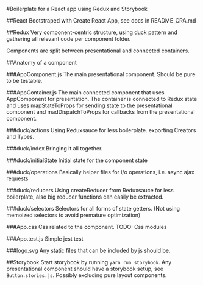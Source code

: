 #Boilerplate for a React app using Redux and Storybook

##React
Bootstraped with Create React App, see docs in README_CRA.md

##Redux
Very component-centric structure, using duck pattern and gathering all relevant code per component folder.

Components are split between presentational and connected containers.

##Anatomy of a component

###AppComponent.js
The main presentational component. Should be pure to be testable.

###AppContainer.js
The main connected component that uses AppComponent for presentation. The container is connected to Redux state and uses mapStateToProps for sending state to the presentational component and madDispatchToProps for callbacks from the presentational component.

###duck/actions
Using Reduxsauce for less boilerplate. exporting Creators and Types.

###duck/index
Bringing it all together.

###duck/initialState
Initial state for the component state

###duck/operations
Basically helper files for i/o operations, i.e. async ajax requests

###duck/reducers
Using createReducer from Reduxsauce for less boilerplate, also big reducer functions can easily be extracted.

###duck/selectors
Selectors for all forms of state getters. (Not using memoized selectors to avoid premature optimization)

###App.css
Css related to the component. TODO: Css modules

###App.test.js
Simple jest test

###logo.svg
Any static files that can be included by js should be.

##Storybook
Start storybook by running `yarn run storybook`. Any presentational component should have a storybook setup, see `Button.stories.js`. Possibly excluding pure layout components.
 
